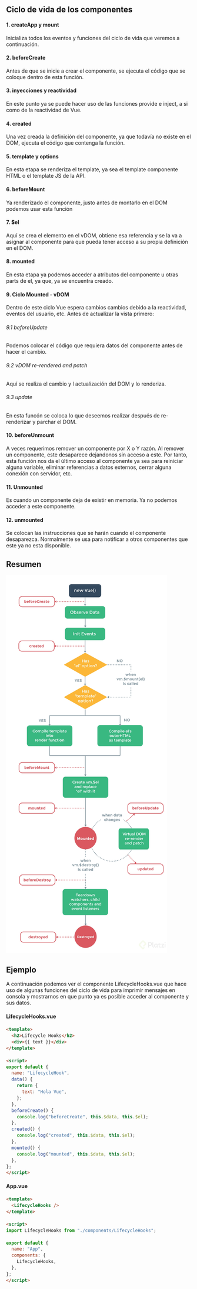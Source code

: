 ## Ciclo de vida de los componentes

#### 1. createApp y mount
Inicializa todos los eventos y funciones del ciclo de vida que veremos a continuaci&oacute;n.

#### 2. beforeCreate
Antes de que se inicie a crear el componente, se ejecuta el c&oacute;digo que se coloque dentro de esta funci&oacute;n.

#### 3. inyecciones y reactividad
En este punto ya se puede hacer uso de las funciones provide e inject, a si como de la reactividad de Vue.

#### 4. created
Una vez creada la definici&oacute;n del componente, ya que todav&iacute;a no existe en el DOM, ejecuta el c&oacute;digo que contenga la funci&oacute;n.

#### 5. template y options
En esta etapa se renderiza el template, ya sea el template componente HTML o el template JS de la API. 

#### 6. beforeMount
Ya renderizado el componente, justo antes de montarlo en el DOM podemos usar esta funci&oacute;n

#### 7. $el 
Aqu&iacute; se crea el elemento en el vDOM, obtiene esa referencia y se la va a asignar al componente para que pueda tener acceso a su propia definici&oacute;n en el DOM.

#### 8. mounted
En esta etapa ya podemos acceder a atributos del componente u otras parts de el, ya que, ya se encuentra creado.

#### 9. Ciclo Mounted - vDOM
Dentro de este ciclo Vue espera cambios cambios debido a la reactividad, eventos del usuario, etc. Antes de actualizar la vista primero:

###### 9.1 beforeUpdate
Podemos colocar el c&oacute;digo que requiera datos del componente antes de hacer el cambio.

###### 9.2 vDOM re-rendered and patch
Aqu&iacute; se realiza el cambio y l actualizaci&oacute;n del DOM y lo renderiza.

###### 9.3 update
En esta func&oacute;n se coloca lo que deseemos realizar despu&eacute;s de re-renderizar y parchar el DOM.

#### 10. beforeUnmount
A veces requerimos remover un componente por X o Y raz&oacute;n. Al remover un componente, este desaparece dejandonos sin acceso a este. Por tanto, esta funci&oacute;n nos da el &uacute;ltimo acceso al componente ya sea para reiniciar alguna variable, eliminar referencias a datos externos, cerrar alguna conexi&oacute;n con servidor, etc.

#### 11. Unmounted
Es cuando un componente deja de existir en memoria. Ya no podemos acceder a este componente.

#### 12. unmounted
Se colocan las instrucciones que se har&aacute;n cuando el componente desaparezca. Normalmente se usa para notificar a otros componentes que este ya no esta disponible.

## Resumen

![Alt text](LifeCycle-e34bf44d-4f20-4b46-82b1-0b185db3a513.jpg)

## Ejemplo

A continuaci&oacute;n podemos ver el componente LifecycleHooks.vue que hace uso de algunas funciones del ciclo de vida para imprimir mensajes en consola y mostrarnos en que punto ya es posible acceder al componente y sus datos.

#### LifecycleHooks.vue

```html
<template>
  <h2>Lifecycle Hooks</h2>
  <div>{{ text }}</div>
</template>

<script>
export default {
  name: "LifecycleHook",
  data() {
    return {
      text: "Hola Vue",
    };
  },
  beforeCreate() {
    console.log("beforeCreate", this.$data, this.$el);
  },
  created() {
    console.log("created", this.$data, this.$el);
  },
  mounted() {
    console.log("mounted", this.$data, this.$el);
  },
};
</script>
```

#### App.vue

```html
<template>
  <LifecycleHooks />
</template>

<script>
import LifecycleHooks from "./components/LifecycleHooks";

export default {
  name: "App",
  components: {
    LifecycleHooks,
  },
};
</script>
```
